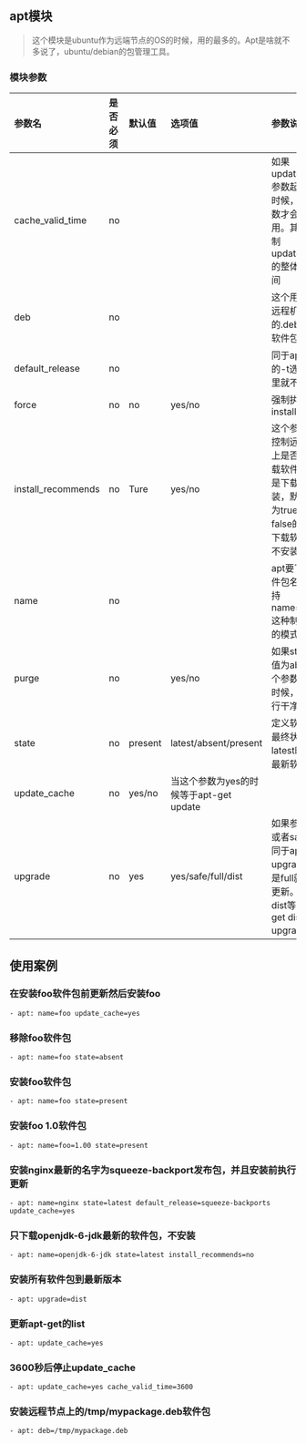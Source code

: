 ## apt模块
>这个模块是ubuntu作为远端节点的OS的时候，用的最多的。Apt是啥就不多说了，ubuntu/debian的包管理工具。

### 模块参数
|参数名|是否必须|默认值|选项值|参数说明|
|:-|:-|:-|:-|:-|
|cache_valid_time|no|||如果update_cache参数起作用的时候，这个参数才会起作用。其用来控制update_cache的整体有效时间|
|deb|no|||这个用于安装远程机器上的.deb后缀的软件包|
|default_release|no|||同于apt命令的-t选项，这里就不多说了|
|force|no|no|yes/no|强制执行apt install/remove|
|install_recommends|no|Ture|yes/no|这个参数可以控制远程电脑上是否只是下载软件包，还是下载后安装，默认参数为true,设置为false的时候光下载软件包，不安装|
|name|no|||apt要下载的软件包名字，支持name=git=1.6 这种制定版本的模式|
|purge|no||yes/no|如果state参数值为absent,这个参数为yes的时候，将会强行干净的卸载|
|state|no|present|latest/absent/present|定义软件包的最终状态，latest时为安装最新软件|
|update_cache|no|yes/no|当这个参数为yes的时候等于apt-get update|
|upgrade|no|yes|yes/safe/full/dist|如果参数为yes或者safe，等同于apt-get upgrade.如果是full就是完整更新。如果是dist等于apt-get dist-upgrade。|

## 使用案例

### 在安装foo软件包前更新然后安装foo
    - apt: name=foo update_cache=yes

### 移除foo软件包
    - apt: name=foo state=absent

### 安装foo软件包
    - apt: name=foo state=present

### 安装foo 1.0软件包
    - apt: name=foo=1.00 state=present

### 安装nginx最新的名字为squeeze-backport发布包，并且安装前执行更新
    - apt: name=nginx state=latest default_release=squeeze-backports update_cache=yes

### 只下载openjdk-6-jdk最新的软件包，不安装
    - apt: name=openjdk-6-jdk state=latest install_recommends=no

### 安装所有软件包到最新版本
    - apt: upgrade=dist

### 更新apt-get的list
    - apt: update_cache=yes

### 3600秒后停止update_cache
    - apt: update_cache=yes cache_valid_time=3600


### 安装远程节点上的/tmp/mypackage.deb软件包
    - apt: deb=/tmp/mypackage.deb
